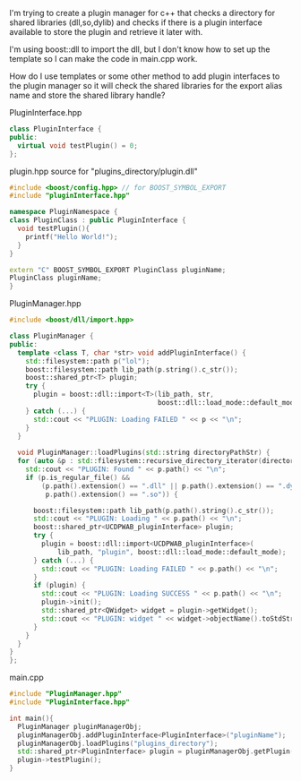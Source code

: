 I'm trying to create a plugin manager for c++ that checks a directory for shared libraries (dll,so,dylib) and checks if there is a plugin interface available to store the plugin and retrieve it later with.

I'm using boost::dll to import the dll, but I don't know how to set up the template so I can make the code in main.cpp work.

How do I use templates or some other method to add plugin interfaces to the plugin manager so it will check the shared libraries for the export alias name and store the shared library handle?

PluginInterface.hpp
```cpp
class PluginInterface {
public:
  virtual void testPlugin() = 0;
};
```

plugin.hpp source for "plugins_directory/plugin.dll"
```cpp
#include <boost/config.hpp> // for BOOST_SYMBOL_EXPORT
#include "pluginInterface.hpp"

namespace PluginNamespace {
class PluginClass : public PluginInterface {
  void testPlugin(){
    printf("Hello World!");
  }
}

extern "C" BOOST_SYMBOL_EXPORT PluginClass pluginName;
PluginClass pluginName;
}
```

PluginManager.hpp
```cpp
#include <boost/dll/import.hpp>

class PluginManager {
public:
  template <class T, char *str> void addPluginInterface() {
    std::filesystem::path p("lol");
    boost::filesystem::path lib_path(p.string().c_str());
    boost::shared_ptr<T> plugin;
    try {
      plugin = boost::dll::import<T>(lib_path, str,
                                     boost::dll::load_mode::default_mode);
    } catch (...) {
      std::cout << "PLUGIN: Loading FAILED " << p << "\n";
    }
  }
  
  void PluginManager::loadPlugins(std::string directoryPathStr) {
  for (auto &p : std::filesystem::recursive_directory_iterator(directoryPathStr)) {
    std::cout << "PLUGIN: Found " << p.path() << "\n";
    if (p.is_regular_file() &&
        (p.path().extension() == ".dll" || p.path().extension() == ".dylib" ||
         p.path().extension() == ".so")) {

      boost::filesystem::path lib_path(p.path().string().c_str());
      std::cout << "PLUGIN: Loading " << p.path() << "\n";
      boost::shared_ptr<UCDPWAB_pluginInterface> plugin;
      try {
        plugin = boost::dll::import<UCDPWAB_pluginInterface>(
            lib_path, "plugin", boost::dll::load_mode::default_mode);
      } catch (...) {
        std::cout << "PLUGIN: Loading FAILED " << p.path() << "\n";
      }
      if (plugin) {
        std::cout << "PLUGIN: Loading SUCCESS " << p.path() << "\n";
        plugin->init();
        std::shared_ptr<QWidget> widget = plugin->getWidget();
        std::cout << "PLUGIN: widget " << widget->objectName().toStdString() << "\n";
      }
    }
  }
}
};
```

main.cpp
```cpp
#include "PluginManager.hpp"
#include "PluginInterface.hpp"

int main(){
  PluginManager pluginManagerObj;
  pluginManagerObj.addPluginInterface<PluginInterface>("pluginName");
  pluginManagerObj.loadPlugins("plugins_directory");
  std::shared_ptr<PluginInterface> plugin = pluginManagerObj.getPlugin("pluginName");
  plugin->testPlugin();
}
```
